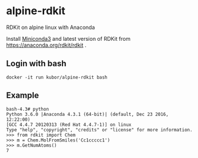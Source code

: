 alpine-rdkit
===

RDKit on alpine linux with Anaconda


Install [Miniconda3](https://www.continuum.io/downloads) and latest version of RDKit from https://anaconda.org/rdkit/rdkit .

## Login with bash

```
docker -it run kubor/alpine-rdkit bash
```

## Example

```
bash-4.3# python
Python 3.6.0 |Anaconda 4.3.1 (64-bit)| (default, Dec 23 2016, 12:22:00)
[GCC 4.4.7 20120313 (Red Hat 4.4.7-1)] on linux
Type "help", "copyright", "credits" or "license" for more information.
>>> from rdkit import Chem
>>> m = Chem.MolFromSmiles('Cc1ccccc1')
>>> m.GetNumAtoms()
7
```
